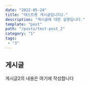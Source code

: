 ```yaml
---
date: "2022-05-24"
title: "테스트용 게시글입니다2."
description: "게시글에 대한 설명입니다."
template: "post"
path: "/posts/test-post_2"
category: "1"
tags:
 - "3"
---
```


## 게시글

게시글2의 내용은 여기에 작성합니다